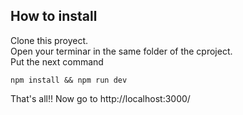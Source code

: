 ## How to install
Clone this proyect.
<br>
Open your terminar in the same folder of the cproject.
<br>
Put the next command
```
npm install && npm run dev
```
That's all!! Now go to http://localhost:3000/
